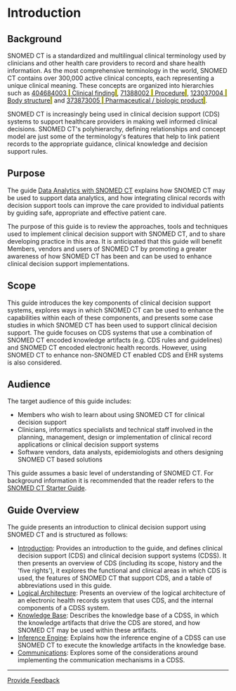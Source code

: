 # Introduction

## Background

SNOMED CT is a standardized and multilingual clinical terminology used by clinicians and other health care providers to record and share health information. As the most comprehensive terminology in the world, SNOMED CT contains over 300,000 active clinical concepts, each representing a unique clinical meaning. These concepts are organized into hierarchies such as [404684003 <mark style="color:blue;">|</mark> Clinical finding<mark style="color:blue;">|</mark>](http://snomed.info/id/404684003), [71388002 <mark style="color:blue;">|</mark> Procedure<mark style="color:blue;">|</mark>](http://snomed.info/id/71388002), [123037004 <mark style="color:blue;">|</mark> Body structure<mark style="color:blue;">|</mark>](http://snomed.info/id/123037004) and [373873005 <mark style="color:blue;">|</mark> Pharmaceutical / biologic product<mark style="color:blue;">|</mark>](http://snomed.info/id/373873005).

SNOMED CT is increasingly being used in clinical decision support (CDS) systems to support healthcare providers in making well informed clinical decisions. SNOMED CT's polyhierarchy, defining relationships and concept model are just some of the terminology's features that help to link patient records to the appropriate guidance, clinical knowledge and decision support rules.

## Purpose

The guide [Data Analytics with SNOMED CT](https://app.gitbook.com/o/h8Z6qGxuQrzM9vbx5bPT/s/uKngFry3XF9A8phdXFe8/) explains how SNOMED CT may be used to support data analytics, and how integrating clinical records with decision support tools can improve the care provided to individual patients by guiding safe, appropriate and effective patient care.

The purpose of this guide is to review the approaches, tools and techniques used to implement clinical decision support with SNOMED CT, and to share developing practice in this area. It is anticipated that this guide will benefit Members, vendors and users of SNOMED CT by promoting a greater awareness of how SNOMED CT has been and can be used to enhance clinical decision support implementations.

## Scope

This guide introduces the key components of clinical decision support systems, explores ways in which SNOMED CT can be used to enhance the capabilities within each of these components, and presents some case studies in which SNOMED CT has been used to support clinical decision support. The guide focuses on CDS systems that use a combination of SNOMED CT encoded knowledge artifacts (e.g. CDS rules and guidelines) and SNOMED CT encoded electronic health records. However, using SNOMED CT to enhance non-SNOMED CT enabled CDS and EHR systems is also considered.

## Audience

The target audience of this guide includes:

* Members who wish to learn about using SNOMED CT for clinical decision support
* Clinicians, informatics specialists and technical staff involved in the planning, management, design or implementation of clinical record applications or clinical decision support systems
* Software vendors, data analysts, epidemiologists and others designing SNOMED CT based solutions

This guide assumes a basic level of understanding of SNOMED CT. For background information it is recommended that the reader refers to the [SNOMED CT Starter Guide](https://app.gitbook.com/o/h8Z6qGxuQrzM9vbx5bPT/s/UmSUeu96fIQZWDm7RISx/).

## Guide Overview

The guide presents an introduction to clinical decision support using SNOMED CT and is structured as follows:

* [Introduction](./): Provides an introduction to the guide, and defines clinical decision support (CDS) and clinical decision support systems (CDSS). It then presents an overview of CDS (including its scope, history and the 'five rights'), it explores the functional and clinical areas in which CDS is used, the features of SNOMED CT that support CDS, and a table of abbreviations used in this guide.
* [Logical Architecture](../2-logical-architecture.md): Presents an overview of the logical architecture of an electronic health records system that uses CDS, and the internal components of a CDSS system.
* [Knowledge Base](<../3 knowledge-base/>): Describes the knowledge base of a CDSS, in which the knowledge artifacts that drive the CDS are stored, and how SNOMED CT may be used within these artifacts.
* [Inference Engine](../4-inference-engine.md): Explains how the inference engine of a CDSS can use SNOMED CT to execute the knowledge artifacts in the knowledge base.
* [Communications](../5-communications.md): Explores some of the considerations around implementing the communication mechanisms in a CDSS.

***






<a href="https://docs.google.com/forms/d/e/1FAIpQLScTmbZIf0UEQwYDkY27EEWBkaiYkHSbR0_9DmFrMLXoQLyL7Q/viewform?usp=pp_url&entry.1767247133=CDS+Guide&entry.670899847=Introduction" class="button primary">Provide Feedback</a>

